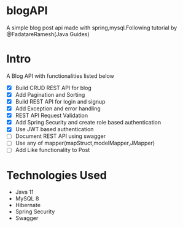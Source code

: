 # blogAPI
A simple blog post api made with spring,mysql.Following tutorial by @FadatareRamesh(Java Guides)

# Intro #
A Blog API with functionalities listed below
- [x] Build CRUD REST API for blog
- [x] Add Pagination and Sorting
- [x] Build REST API for login and signup
- [x] Add Exception and error handling
- [x] REST API Request Validation
- [x] Add Spring Security and create role based authentication
- [x] Use JWT based authentication
- [ ] Document REST API using swagger
- [ ] Use any of mapper(mapStruct,modelMapper,JMapper)
- [ ] Add Like functionality to Post

# Technologies Used #
* Java 11 
* MySQL 8
* Hibernate
* Spring Security
* Swagger
